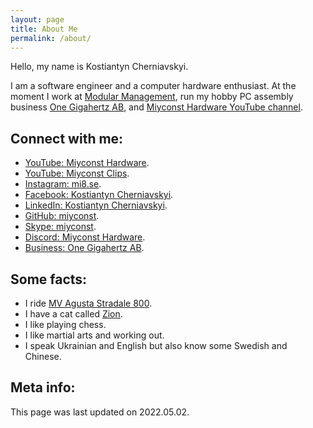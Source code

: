 ```yaml
---
layout: page
title: About Me
permalink: /about/
---
```


Hello, my name is Kostiantyn Cherniavskyi.

I am a software engineer and a computer hardware enthusiast. At the moment I work at [Modular Management](https://www.modularmanagement.com/en/), run my hobby PC assembly business [One Gigahertz AB](https://onegigahertz.se/), and [Miyconst Hardware YouTube channel](https://www.youtube.com/c/Miyconst).

## Connect with me:

- [YouTube: Miyconst Hardware](https://youtube.com/c/Miyconst).
- [YouTube: Miyconst Clips](https://www.youtube.com/channel/UCx6ZxWA68l48YtLVooA1Uyg).
- [Instagram: mi8.se](https://www.instagram.com/mi8.se/).
- [Facebook: Kostiantyn Cherniavskyi](https://www.facebook.com/profile.php?id=100009827558860).
- [LinkedIn: Kostiantyn Cherniavskyi](https://www.linkedin.com/in/kostiantyn-cherniavskyi-1337a1184/).
- [GitHub: miyconst](https://github.com/miyconst).
- [Skype: miyconst](skype:miyconst).
- [Discord: Miyconst Hardware](https://discord.gg/E3By2JFTYC).
- [Business: One Gigahertz AB](https://onegigahertz.se/).

## Some facts:

- I ride [MV Agusta Stradale 800](https://www.instagram.com/p/CS18z05DWfV/).
- I have a cat called [Zion](https://www.instagram.com/p/CYiuPNUIYCp/).
- I like playing chess.
- I like martial arts and working out.
- I speak Ukrainian and English but also know some Swedish and Chinese.

## Meta info:

This page was last updated on 2022.05.02.
